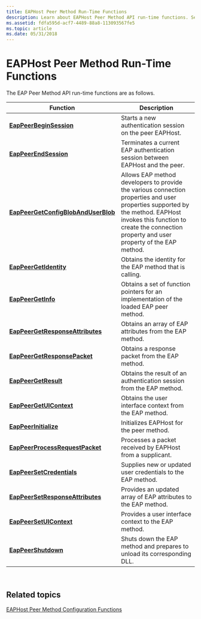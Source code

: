```yaml
---
title: EAPHost Peer Method Run-Time Functions
description: Learn about EAPHost Peer Method API run-time functions. See a list of functions and view additional available resources.
ms.assetid: fdfa595d-acf7-4489-88a8-113093567fe5
ms.topic: article
ms.date: 05/31/2018
---
```


# EAPHost Peer Method Run-Time Functions

The EAP Peer Method API run-time functions are as follows.



| Function                                                                   | Description                                                                                                                                                                                                                 |
|----------------------------------------------------------------------------|-----------------------------------------------------------------------------------------------------------------------------------------------------------------------------------------------------------------------------|
| [**EapPeerBeginSession**](/previous-versions/windows/desktop/api/eapmethodpeerapis/nf-eapmethodpeerapis-eappeerbeginsession)                         | Starts a new authentication session on the peer EAPHost.                                                                                                                                                                    |
| [**EapPeerEndSession**](/previous-versions/windows/desktop/api/eapmethodpeerapis/nf-eapmethodpeerapis-eappeerendsession)                             | Terminates a current EAP authentication session between EAPHost and the peer.                                                                                                                                               |
| [**EapPeerGetConfigBlobAndUserBlob**](/previous-versions/windows/desktop/api/eapmethodpeerapis/nf-eapmethodpeerapis-eappeergetconfigblobanduserblob) | Allows EAP method developers to provide the various connection properties and user properties supported by the method. EAPHost invokes this function to create the connection property and user property of the EAP method. |
| [**EapPeerGetIdentity**](/previous-versions/windows/desktop/api/eapmethodpeerapis/nf-eapmethodpeerapis-eappeergetidentity)                           | Obtains the identity for the EAP method that is calling.                                                                                                                                                                    |
| [**EapPeerGetInfo**](/previous-versions/windows/desktop/api/eapmethodpeerapis/nf-eapmethodpeerapis-eappeergetinfo)                                   | Obtains a set of function pointers for an implementation of the loaded EAP peer method.                                                                                                                                     |
| [**EapPeerGetResponseAttributes**](/previous-versions/windows/desktop/api/eapmethodpeerapis/nf-eapmethodpeerapis-eappeergetresponseattributes)       | Obtains an array of EAP attributes from the EAP method.                                                                                                                                                                     |
| [**EapPeerGetResponsePacket**](/previous-versions/windows/desktop/api/eapmethodpeerapis/nf-eapmethodpeerapis-eappeergetresponsepacket)               | Obtains a response packet from the EAP method.                                                                                                                                                                              |
| [**EapPeerGetResult**](/previous-versions/windows/desktop/api/eapmethodpeerapis/nf-eapmethodpeerapis-eappeergetresult)                               | Obtains the result of an authentication session from the EAP method.                                                                                                                                                        |
| [**EapPeerGetUIContext**](/previous-versions/windows/desktop/api/eapmethodpeerapis/nf-eapmethodpeerapis-eappeergetuicontext)                         | Obtains the user interface context from the EAP method.                                                                                                                                                                     |
| [**EapPeerInitialize**](/previous-versions/windows/desktop/api/eapmethodpeerapis/nf-eapmethodpeerapis-eappeerinitialize)                             | Initializes EAPHost for the peer method.                                                                                                                                                                                    |
| [**EapPeerProcessRequestPacket**](/previous-versions/windows/desktop/api/eapmethodpeerapis/nf-eapmethodpeerapis-eappeerprocessrequestpacket)         | Processes a packet received by EAPHost from a supplicant.                                                                                                                                                                   |
| [**EapPeerSetCredentials**](/previous-versions/windows/desktop/api/eapmethodpeerapis/nf-eapmethodpeerapis-eappeersetcredentials)                     | Supplies new or updated user credentials to the EAP method.                                                                                                                                                                 |
| [**EapPeerSetResponseAttributes**](/previous-versions/windows/desktop/api/eapmethodpeerapis/nf-eapmethodpeerapis-eappeersetresponseattributes)       | Provides an updated array of EAP attributes to the EAP method.                                                                                                                                                              |
| [**EapPeerSetUIContext**](/previous-versions/windows/desktop/api/eapmethodpeerapis/nf-eapmethodpeerapis-eappeersetuicontext)                         | Provides a user interface context to the EAP method.                                                                                                                                                                        |
| [**EapPeerShutdown**](/previous-versions/windows/desktop/api/eapmethodpeerapis/nf-eapmethodpeerapis-eappeershutdown)                                 | Shuts down the EAP method and prepares to unload its corresponding DLL.                                                                                                                                                     |



 

## Related topics

<dl> <dt>

[EAPHost Peer Method Configuration Functions](eaphost-peer-method-run-time-functions.md)
</dt> </dl>

 

 




